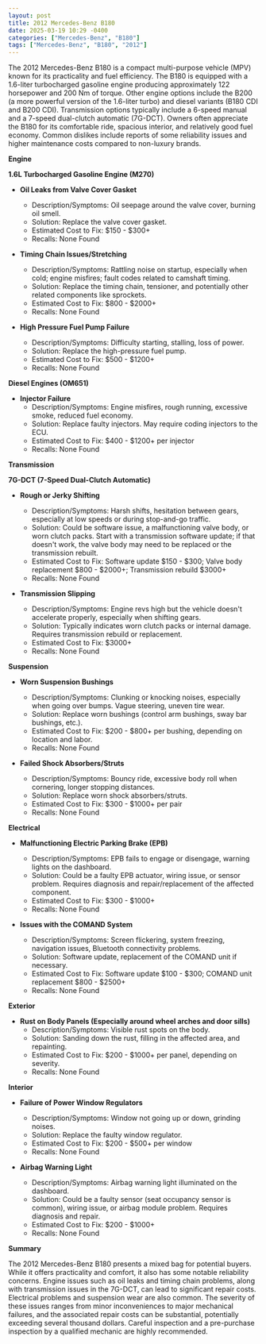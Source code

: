 ```yaml
---
layout: post
title: 2012 Mercedes-Benz B180
date: 2025-03-19 10:29 -0400
categories: ["Mercedes-Benz", "B180"]
tags: ["Mercedes-Benz", "B180", "2012"]
---
```

The 2012 Mercedes-Benz B180 is a compact multi-purpose vehicle (MPV) known for its practicality and fuel efficiency. The B180 is equipped with a 1.6-liter turbocharged gasoline engine producing approximately 122 horsepower and 200 Nm of torque. Other engine options include the B200 (a more powerful version of the 1.6-liter turbo) and diesel variants (B180 CDI and B200 CDI). Transmission options typically include a 6-speed manual and a 7-speed dual-clutch automatic (7G-DCT). Owners often appreciate the B180 for its comfortable ride, spacious interior, and relatively good fuel economy. Common dislikes include reports of some reliability issues and higher maintenance costs compared to non-luxury brands.

**Engine**

**1.6L Turbocharged Gasoline Engine (M270)**

*   **Oil Leaks from Valve Cover Gasket**
    *   Description/Symptoms: Oil seepage around the valve cover, burning oil smell.
    *   Solution: Replace the valve cover gasket.
    *   Estimated Cost to Fix: $150 - $300+
    *   Recalls: None Found

*   **Timing Chain Issues/Stretching**
    *   Description/Symptoms: Rattling noise on startup, especially when cold; engine misfires; fault codes related to camshaft timing.
    *   Solution: Replace the timing chain, tensioner, and potentially other related components like sprockets.
    *   Estimated Cost to Fix: $800 - $2000+
    *   Recalls: None Found

*   **High Pressure Fuel Pump Failure**
    *   Description/Symptoms: Difficulty starting, stalling, loss of power.
    *   Solution: Replace the high-pressure fuel pump.
    *   Estimated Cost to Fix: $500 - $1200+
    *   Recalls: None Found

**Diesel Engines (OM651)**
* **Injector Failure**
    * Description/Symptoms: Engine misfires, rough running, excessive smoke, reduced fuel economy.
    * Solution: Replace faulty injectors. May require coding injectors to the ECU.
    * Estimated Cost to Fix: $400 - $1200+ per injector
    * Recalls: None Found

**Transmission**

**7G-DCT (7-Speed Dual-Clutch Automatic)**

*   **Rough or Jerky Shifting**
    *   Description/Symptoms: Harsh shifts, hesitation between gears, especially at low speeds or during stop-and-go traffic.
    *   Solution: Could be software issue, a malfunctioning valve body, or worn clutch packs. Start with a transmission software update; if that doesn't work, the valve body may need to be replaced or the transmission rebuilt.
    *   Estimated Cost to Fix: Software update $150 - $300; Valve body replacement $800 - $2000+; Transmission rebuild $3000+
    *   Recalls: None Found

*   **Transmission Slipping**
    *   Description/Symptoms: Engine revs high but the vehicle doesn't accelerate properly, especially when shifting gears.
    *   Solution: Typically indicates worn clutch packs or internal damage. Requires transmission rebuild or replacement.
    *   Estimated Cost to Fix: $3000+
    *   Recalls: None Found

**Suspension**

*   **Worn Suspension Bushings**
    *   Description/Symptoms: Clunking or knocking noises, especially when going over bumps. Vague steering, uneven tire wear.
    *   Solution: Replace worn bushings (control arm bushings, sway bar bushings, etc.).
    *   Estimated Cost to Fix: $200 - $800+ per bushing, depending on location and labor.
    *   Recalls: None Found

*   **Failed Shock Absorbers/Struts**
    *   Description/Symptoms: Bouncy ride, excessive body roll when cornering, longer stopping distances.
    *   Solution: Replace worn shock absorbers/struts.
    *   Estimated Cost to Fix: $300 - $1000+ per pair
    *   Recalls: None Found

**Electrical**

*   **Malfunctioning Electric Parking Brake (EPB)**
    *   Description/Symptoms: EPB fails to engage or disengage, warning lights on the dashboard.
    *   Solution: Could be a faulty EPB actuator, wiring issue, or sensor problem. Requires diagnosis and repair/replacement of the affected component.
    *   Estimated Cost to Fix: $300 - $1000+
    *   Recalls: None Found

*   **Issues with the COMAND System**
    *   Description/Symptoms: Screen flickering, system freezing, navigation issues, Bluetooth connectivity problems.
    *   Solution: Software update, replacement of the COMAND unit if necessary.
    *   Estimated Cost to Fix: Software update $100 - $300; COMAND unit replacement $800 - $2500+
    *   Recalls: None Found

**Exterior**

*   **Rust on Body Panels (Especially around wheel arches and door sills)**
    *   Description/Symptoms: Visible rust spots on the body.
    *   Solution: Sanding down the rust, filling in the affected area, and repainting.
    *   Estimated Cost to Fix: $200 - $1000+ per panel, depending on severity.
    *   Recalls: None Found

**Interior**

*   **Failure of Power Window Regulators**
    *   Description/Symptoms: Window not going up or down, grinding noises.
    *   Solution: Replace the faulty window regulator.
    *   Estimated Cost to Fix: $200 - $500+ per window
    *   Recalls: None Found

*   **Airbag Warning Light**
    *   Description/Symptoms: Airbag warning light illuminated on the dashboard.
    *   Solution: Could be a faulty sensor (seat occupancy sensor is common), wiring issue, or airbag module problem. Requires diagnosis and repair.
    *   Estimated Cost to Fix: $200 - $1000+
    *   Recalls: None Found

**Summary**

The 2012 Mercedes-Benz B180 presents a mixed bag for potential buyers. While it offers practicality and comfort, it also has some notable reliability concerns. Engine issues such as oil leaks and timing chain problems, along with transmission issues in the 7G-DCT, can lead to significant repair costs. Electrical problems and suspension wear are also common. The severity of these issues ranges from minor inconveniences to major mechanical failures, and the associated repair costs can be substantial, potentially exceeding several thousand dollars. Careful inspection and a pre-purchase inspection by a qualified mechanic are highly recommended.

